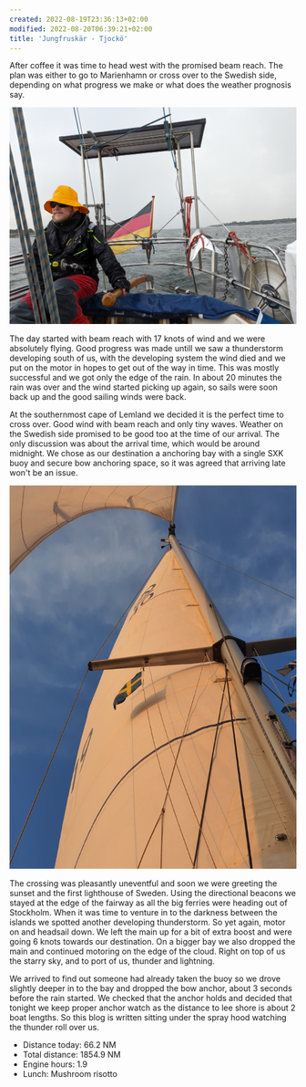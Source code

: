 ```yaml
---
created: 2022-08-19T23:36:13+02:00
modified: 2022-08-20T06:39:21+02:00
title: 'Jungfruskär - Tjockö'
---
```


After coffee it was time to head west with the promised beam reach. The plan was either to go to Marienhamn or cross over to the Swedish side, depending on what progress we make or what does the weather prognosis say. 

![Image](../2022/c708148aade71b69e9b97a53ea9c633a.jpg) 

The day started with beam reach with 17 knots of wind and we were absolutely flying. Good progress was made untill we saw a thunderstorm developing south of us, with the developing system the wind died and we put on the motor in hopes to get out of the way in time. This was mostly successful and we got only the edge of the rain. In about 20 minutes the rain was over and the wind started picking up again, so sails were soon back up and the good sailing winds were back.

At the southernmost cape of Lemland we decided it is the perfect time to cross over. Good wind with beam reach and only tiny waves. Weather on the Swedish side promised to be good too at the time of our arrival. The only discussion was about the arrival time, which would be around midnight. We chose as our destination a anchoring bay with a single SXK buoy and secure bow anchoring space, so it was agreed that arriving late won't be an issue.

![Image](../2022/ef0a2364d935b71903801ca24dbbd4bd.jpg) 

The crossing was pleasantly uneventful and soon we were greeting the sunset and the first lighthouse of Sweden. Using the directional beacons we stayed at the edge of the fairway as all the big ferries were heading out of Stockholm. When it was time to venture in to the darkness between the islands we spotted another developing thunderstorm. So yet again, motor on and headsail down. We left the main up for a bit of extra boost and were going 6 knots towards our destination. On a bigger bay we also dropped the main and continued motoring on the edge of the cloud. Right on top of us the starry sky, and to port of us, thunder and lightning. 

We arrived to find out someone had already taken the buoy so we drove slightly deeper in to the bay and dropped the bow anchor, about 3 seconds before the rain started. We checked that the anchor holds and decided that tonight we keep proper anchor watch as the distance to lee shore is about 2 boat lengths. So this blog is written sitting under the spray hood watching the thunder roll over us.

* Distance today: 66.2 NM
* Total distance: 1854.9 NM
* Engine hours: 1.9
* Lunch: Mushroom risotto
